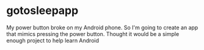 gotosleepapp
============

My power button broke on my Android phone.  So I'm going to create an app that mimics pressing the power button.  Thought it would be a simple enough project to help learn Android
